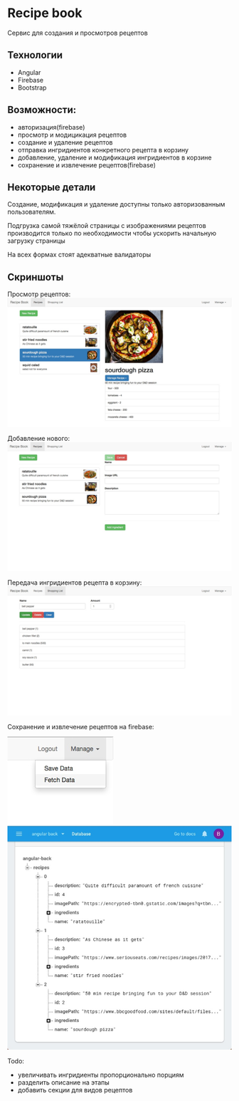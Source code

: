 # Recipe book
Сервис для создания и просмотров рецептов

## Технологии
  * Angular
  * Firebase
  * Bootstrap


## Возможности:
 * авторизация(firebase)
 * просмотр и модицикация рецептов
 * создание и удаление рецептов 
 * отправка ингридиентов конкретного рецепта в корзину
 * добавление, удаление и модификация ингридиентов в корзине
 * сохранение и извлечение рецептов(firebase)
 

## Некоторые детали
Создание, модификация и удаление доступны только авторизованным пользователям.

Подгрузка самой тяжёлой страницы с изображениями рецептов производится только по необходимости чтобы ускорить начальную загрузку страницы

На всех формах стоят адекватные валидаторы
## Скриншоты
Просмотр рецептов:
![](img/sNT_-aVkMMg.jpg)

Добавление нового:
![](img/RWDHXeX7nqQ.jpg)

Передача ингридиентов рецепта в корзину:
![](img/sExdFSTmrK4.jpg)

Сохранение и извлечение рецептов на firebase:

![](img/-RPoM4TzBHA.jpg) ![](img/iAY5Iylfo6c.jpg)
 

Todo:
* увеличивать ингридиенты пропорционально порциям
* разделить описание на этапы
* добавить секции для видов рецептов

